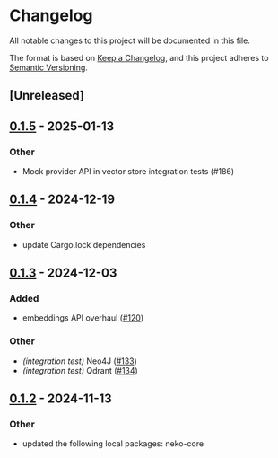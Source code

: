 # Changelog

All notable changes to this project will be documented in this file.

The format is based on [Keep a Changelog](https://keepachangelog.com/en/1.0.0/),
and this project adheres to [Semantic Versioning](https://semver.org/spec/v2.0.0.html).

## [Unreleased]

## [0.1.5](https://github.com/0xPlaygrounds/neko/compare/neko-qdrant-v0.1.4...neko-qdrant-v0.1.5) - 2025-01-13

### Other

- Mock provider API in vector store integration tests (#186)

## [0.1.4](https://github.com/0xPlaygrounds/neko/compare/neko-qdrant-v0.1.3...neko-qdrant-v0.1.4) - 2024-12-19

### Other

- update Cargo.lock dependencies

## [0.1.3](https://github.com/0xPlaygrounds/neko/compare/neko-qdrant-v0.1.2...neko-qdrant-v0.1.3) - 2024-12-03

### Added

- embeddings API overhaul ([#120](https://github.com/0xPlaygrounds/neko/pull/120))

### Other

- *(integration test)* Neo4J ([#133](https://github.com/0xPlaygrounds/neko/pull/133))
- *(integration test)* Qdrant ([#134](https://github.com/0xPlaygrounds/neko/pull/134))

## [0.1.2](https://github.com/0xPlaygrounds/neko/compare/neko-qdrant-v0.1.1...neko-qdrant-v0.1.2) - 2024-11-13

### Other

- updated the following local packages: neko-core
